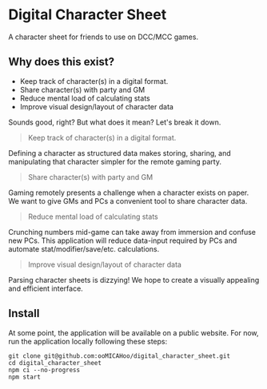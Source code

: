 # Digital Character Sheet
A character sheet for friends to use on DCC/MCC games.

## Why does this exist?
* Keep track of character(s) in a digital format.
* Share character(s) with party and GM
* Reduce mental load of calculating stats
* Improve visual design/layout of character data

Sounds good, right? But what does it mean? Let's break it down.

> Keep track of character(s) in a digital format.

Defining a character as structured data makes storing, sharing, and manipulating that character simpler for the remote gaming party.

> Share character(s) with party and GM

Gaming remotely presents a challenge when a character exists on paper. We want to give GMs and PCs a convenient tool to share character data.

> Reduce mental load of calculating stats

Crunching numbers mid-game can take away from immersion and confuse new PCs. This application will reduce data-input required by PCs and automate stat/modifier/save/etc. calculations.

> Improve visual design/layout of character data

Parsing character sheets is dizzying! We hope to create a visually appealing and efficient interface.

## Install
At some point, the application will be available on a public website. For now, run the application locally following these steps:
```
git clone git@github.com:ooMICAHoo/digital_character_sheet.git
cd digital_character_sheet
npm ci --no-progress
npm start
```